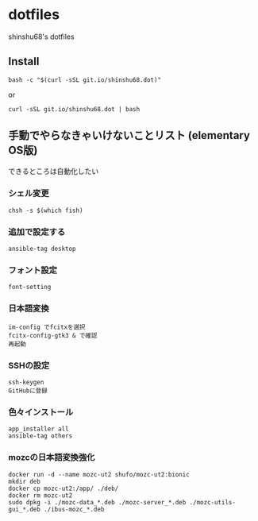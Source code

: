 # dotfiles
shinshu68's dotfiles

## Install
```shell
bash -c "$(curl -sSL git.io/shinshu68.dot)"
```

or

```shell
curl -sSL git.io/shinshu68.dot | bash
```

## 手動でやらなきゃいけないことリスト (elementary OS版)
できるところは自動化したい

### シェル変更
```shell
chsh -s $(which fish)
```

### 追加で設定する
```shell
ansible-tag desktop
```

### フォント設定
```shell
font-setting
```

### 日本語変換
```shell
im-config でfcitxを選択
fcitx-config-gtk3 & で確認
再起動
```

### SSHの設定
```shell
ssh-keygen
GitHubに登録
```

### 色々インストール
```shell
app_installer all
ansible-tag others
```

### mozcの日本語変換強化
```shell
docker run -d --name mozc-ut2 shufo/mozc-ut2:bionic
mkdir deb
docker cp mozc-ut2:/app/ ./deb/
docker rm mozc-ut2
sudo dpkg -i ./mozc-data_*.deb ./mozc-server_*.deb ./mozc-utils-gui_*.deb ./ibus-mozc_*.deb
```
